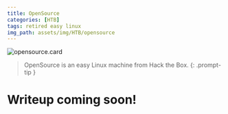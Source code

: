 ```yaml
---
title: OpenSource
categories: [HTB]
tags: retired easy linux
img_path: assets/img/HTB/opensource
---
```


![opensource.card](OpenSource.png)

> OpenSource is an easy Linux machine from Hack the Box. 
{: .prompt-tip }

# Writeup coming soon!